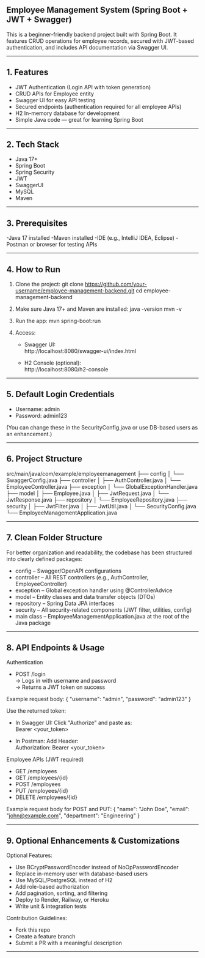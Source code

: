 
## Employee Management System (Spring Boot + JWT + Swagger)

This is a beginner-friendly backend project built with Spring Boot. It features CRUD operations for employee records, secured with JWT-based authentication, and includes API documentation via Swagger UI.

---

## 1. Features

- JWT Authentication (Login API with token generation)
- CRUD APIs for Employee entity
- Swagger UI for easy API testing
- Secured endpoints (authentication required for all employee APIs)
- H2 In-memory database for development
- Simple Java code — great for learning Spring Boot

---

## 2. Tech Stack

- Java 17+
- Spring Boot
- Spring Security
- JWT 
- SwaggerUI
- MySQL
- Maven

---

## 3. Prerequisites
-Java 17 installed
-Maven installed
-IDE (e.g., IntelliJ IDEA, Eclipse)
-Postman or browser for testing APIs

---

## 4. How to Run

1. Clone the project:
   git clone https://github.com/your-username/employee-management-backend.git
   cd employee-management-backend

2. Make sure Java 17+ and Maven are installed:
   java -version
   mvn -v

3. Run the app:
   mvn spring-boot:run

4. Access:

   - Swagger UI:  
     http://localhost:8080/swagger-ui/index.html

   - H2 Console (optional):  
     http://localhost:8080/h2-console

---

## 5. Default Login Credentials

- Username: admin
- Password: admin123

(You can change these in the SecurityConfig.java or use DB-based users as an enhancement.)

---

## 6. Project Structure

src/main/java/com/example/employeemanagement
├── config
│   └── SwaggerConfig.java
├── controller
│   ├── AuthController.java
│   └── EmployeeController.java
├── exception
│   └── GlobalExceptionHandler.java
├── model
│   ├── Employee.java
│   ├── JwtRequest.java
│   └── JwtResponse.java
├── repository
│   └── EmployeeRepository.java
├── security
│   ├── JwtFilter.java
│   ├── JwtUtil.java
│   └── SecurityConfig.java
└── EmployeeManagementApplication.java

---

## 7. Clean Folder Structure

For better organization and readability, the codebase has been structured into clearly defined packages:

- config – Swagger/OpenAPI configurations
- controller – All REST controllers (e.g., AuthController, EmployeeController)
- exception – Global exception handler using @ControllerAdvice
- model – Entity classes and data transfer objects (DTOs)
- repository – Spring Data JPA interfaces
- security – All security-related components (JWT filter, utilities, config)
- main class – EmployeeManagementApplication.java at the root of the Java package

---

## 8. API Endpoints & Usage

Authentication

- POST /login  
  → Logs in with username and password  
  → Returns a JWT token on success

Example request body:
{
  "username": "admin",
  "password": "admin123"
}

Use the returned token:

- In Swagger UI: Click "Authorize" and paste as:  
  Bearer <your_token>

- In Postman: Add Header:  
  Authorization: Bearer <your_token>

Employee APIs (JWT required)

- GET /employees  
- GET /employees/{id}  
- POST /employees  
- PUT /employees/{id}  
- DELETE /employees/{id}

Example request body for POST and PUT:
{
  "name": "John Doe",
  "email": "john@example.com",
  "department": "Engineering"
}

---

## 9. Optional Enhancements & Customizations

Optional Features:

- Use BCryptPasswordEncoder instead of NoOpPasswordEncoder
- Replace in-memory user with database-based users
- Use MySQL/PostgreSQL instead of H2
- Add role-based authorization
- Add pagination, sorting, and filtering
- Deploy to Render, Railway, or Heroku
- Write unit & integration tests

Contribution Guidelines:

- Fork this repo
- Create a feature branch
- Submit a PR with a meaningful description

---
